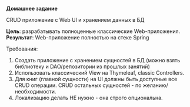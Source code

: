 **Домашнее задание**

CRUD приложение с Web UI и хранением данных в БД

**Цель**:      разрабатывать полноценные классические Web-приложения.
**Результат**: Web-приложение полностью на стеке Spring

Требования:
1. Создать приложение с хранением сущностей в БД (можно взять библиотеку и DAO/репозитории из прошлых занятий)
2. Использовать классический View на Thymeleaf, classic Controllers.
3. Для книг (главной сущности) на UI должны быть доступные все CRUD операции. CRUD остальных сущностей - по желанию/необходимости.
4. Локализацию делать НЕ нужно - она строго опциональна.